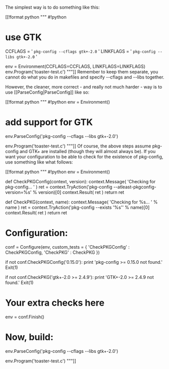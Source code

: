 
The simplest way is to do something like this: 


[[!format python """
#!python
# use GTK
CCFLAGS = ' `pkg-config --cflags gtk+-2.0` '
LINKFLAGS = ' `pkg-config --libs gtk+-2.0` '

env = Environment(CCFLAGS=CCFLAGS, LINKFLAGS=LINKFLAGS)
env.Program('toaster-test.c')
"""]]
Remember to keep them separate, you cannot do what you do in makefiles and specify --cflags and --libs together. 

However, the cleaner, more correct - and really not much harder - way is to use [[ParseConfig|ParseConfig]] like so: 


[[!format python """
#!python
env = Environment()

# add support for GTK
env.ParseConfig('pkg-config --cflags --libs gtk+-2.0')

env.Program('toaster-test.c')
"""]]
Of course, the above steps assume pkg-config and GTK+ are installed (though they will almost always be). If you want your configuration to be able to check for the existence of pkg-config, use something like what follows: 


[[!format python """
#!python
env = Environment()

def CheckPKGConfig(context, version):
     context.Message( 'Checking for pkg-config... ' )
     ret = context.TryAction('pkg-config --atleast-pkgconfig-version=%s' % version)[0]
     context.Result( ret )
     return ret

def CheckPKG(context, name):
     context.Message( 'Checking for %s... ' % name )
     ret = context.TryAction('pkg-config --exists \'%s\'' % name)[0]
     context.Result( ret )
     return ret

# Configuration:

conf = Configure(env, custom_tests = { 'CheckPKGConfig' : CheckPKGConfig,
                                       'CheckPKG' : CheckPKG })

if not conf.CheckPKGConfig('0.15.0'):
     print 'pkg-config >= 0.15.0 not found.'
     Exit(1)

if not conf.CheckPKG('gtk+-2.0 >= 2.4.9'):
     print 'GTK+-2.0 >= 2.4.9 not found.'
     Exit(1)

# Your extra checks here

env = conf.Finish()

# Now, build:

env.ParseConfig('pkg-config --cflags --libs gtk+-2.0')

env.Program('toaster-test.c')
"""]]